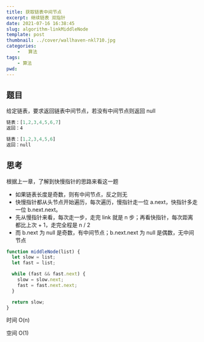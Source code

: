 ```yaml
---
title: 获取链表中间节点
excerpt: 继续链表 双指针
date: 2021-07-16 16:38:45
slug: algorithm-linkMiddleNode
template: post
thumbnail: ../cover/wallhaven-nkl710.jpg
categories:
	-	算法
tags: 
	- 算法
pwd: 
---
```


## 题目

给定链表，要求返回链表中间节点，若没有中间节点则返回 null

```js
链表：[1,2,3,4,5,6,7]
返回：4
```

```js
链表：[1,2,3,4,5,6]
返回：null
```

## 思考

根据上一章，了解到快慢指针的思路来看这一题

- 如果链表长度是奇数，则有中间节点，反之则无
- 快慢指针都从头节点开始遍历，每次遍历，慢指针走一位 a.next，快指针多走一位 b.next.next。
- 先从慢指针来看，每次走一步，走完 link 就是 n 步；再看快指针，每次距离都比上次 + 1，走完全程是 n / 2
- 而 b.next 为 null 是奇数，有中间节点；b.next.next 为 null 是偶数，无中间节点

```js
function middleNode(list) {
  let slow = list;
  let fast = list;

  while (fast && fast.next) {
    slow = slow.next;
    fast = fast.next.next;
  }

  return slow;
}
```

时间 O(n)

空间 O(1)
